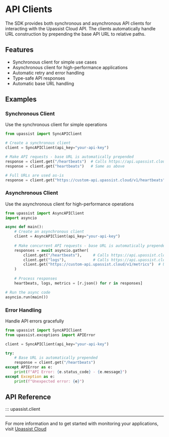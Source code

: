 # API Clients

The SDK provides both synchronous and asynchronous API clients for interacting with the Upassist Cloud API. The clients automatically handle URL construction by prepending the base API URL to relative paths.

## Features

- Synchronous client for simple use cases
- Asynchronous client for high-performance applications
- Automatic retry and error handling
- Type-safe API responses
- Automatic base URL handling

## Examples

### Synchronous Client

Use the synchronous client for simple operations

```python
from upassist import SyncAPIClient

# Create a synchronous client
client = SyncAPIClient(api_key="your-api-key")

# Make API requests - base URL is automatically prepended
response = client.get("/heartbeats")  # Calls https://api.upassist.cloud/v1/heartbeats
response = client.get("heartbeats")   # Same as above

# Full URLs are used as-is
response = client.get("https://custom-api.upassist.cloud/v1/heartbeats")
```

### Asynchronous Client

Use the asynchronous client for high-performance operations

```python
from upassist import AsyncAPIClient
import asyncio

async def main():
    # Create an asynchronous client
    client = AsyncAPIClient(api_key="your-api-key")
    
    # Make concurrent API requests - base URL is automatically prepended
    responses = await asyncio.gather(
        client.get("/heartbeats"),     # Calls https://api.upassist.cloud/v1/heartbeats
        client.get("logs"),            # Calls https://api.upassist.cloud/v1/logs
        client.get("https://custom-api.upassist.cloud/v1/metrics")  # Uses full URL
    )
    
    # Process responses
    heartbeats, logs, metrics = [r.json() for r in responses]

# Run the async code
asyncio.run(main())
```

### Error Handling

Handle API errors gracefully

```python
from upassist import SyncAPIClient
from upassist.exceptions import APIError

client = SyncAPIClient(api_key="your-api-key")

try:
    # Base URL is automatically prepended
    response = client.get("/heartbeats")
except APIError as e:
    print(f"API Error: {e.status_code} - {e.message}")
except Exception as e:
    print(f"Unexpected error: {e}")
```

## API Reference

::: upassist.client

---

For more information and to get started with monitoring your applications, visit [Upassist Cloud](https://upassist.cloud/)